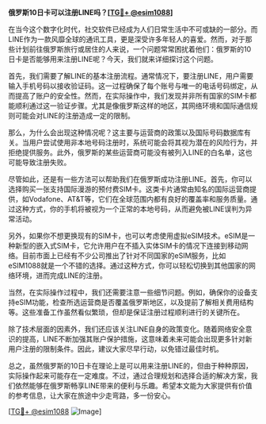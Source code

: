 **俄罗斯10日卡可以注册LINE吗？[[TG💪+ @esim1088](https://t.me/s/esim1088)]**

在当今这个数字化时代，社交软件已经成为人们日常生活中不可或缺的一部分。而LINE作为一款风靡全球的通讯工具，更是深受许多年轻人的喜爱。然而，对于那些计划前往俄罗斯旅行或居住的人来说，一个问题常常困扰着他们：俄罗斯的10日卡是否能够用来注册LINE呢？今天，我们就来详细探讨这个问题。

首先，我们需要了解LINE的基本注册流程。通常情况下，要注册LINE，用户需要输入手机号码以接收验证码。这一过程确保了每个账号与唯一的电话号码绑定，从而提高了账户的安全性。然而，在实际操作中，我们发现并非所有国家的SIM卡都能顺利通过这一验证步骤。尤其是像俄罗斯这样的地区，其网络环境和国际通信规则可能会对LINE的注册造成一定的限制。

那么，为什么会出现这种情况呢？这主要与运营商的政策以及国际号码数据库有关。当用户尝试使用非本地号码注册时，系统可能会将其视为潜在的风险行为，并拒绝提供服务。此外，俄罗斯的某些运营商可能没有被列入LINE的白名单，这也可能导致注册失败。

尽管如此，还是有一些方法可以帮助我们在俄罗斯成功注册LINE。首先，你可以选择购买一张支持国际漫游的预付费SIM卡。这类卡片通常由知名的国际运营商提供，如Vodafone、AT&T等，它们在全球范围内都有良好的覆盖率和服务质量。通过这种方式，你的手机将被视为一个正常的本地号码，从而避免被LINE误判为异常活动。

另外，如果你不想更换现有的SIM卡，也可以考虑使用虚拟eSIM技术。eSIM是一种新型的嵌入式SIM卡，它允许用户在不插入实体SIM卡的情况下连接到移动网络。目前市面上已经有不少公司推出了针对不同国家的eSIM服务，比如eSIM1088就是一个不错的选择。通过这种方式，你可以轻松切换到其他国家的网络环境，进而完成LINE的注册。

当然，在实际操作过程中，我们还需要注意一些细节问题。例如，确保你的设备支持eSIM功能，检查所选运营商是否覆盖俄罗斯地区，以及提前了解相关费用结构等。这些准备工作虽然看似繁琐，但却是保证注册过程顺利进行的关键所在。

除了技术层面的因素外，我们还应该关注LINE自身的政策变化。随着网络安全意识的提高，LINE不断加强其账户保护措施，这意味着未来可能会出现更多针对新用户注册的限制条件。因此，建议大家尽早行动，以免错过最佳时机。

总之，虽然俄罗斯的10日卡在理论上是可以用来注册LINE的，但由于种种原因，实际操作起来可能存在一定难度。不过，通过合理规划和选择合适的解决方案，我们依然能够在俄罗斯畅享LINE带来的便利与乐趣。希望本文能为大家提供有价值的参考信息，让大家在旅途中少走弯路，多一份安心。

[[TG💪+ @esim1088](https://t.me/s/esim1088) ![Image](https://i.postimg.cc/4NQfJmqS/Snipaste-2025-05-13-00-14-12.png)]